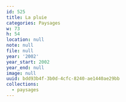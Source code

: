 ```yaml
---
id: 525
title: La pluie
categories: Paysages
w: 73
h: 54
location: null
note: null
file: null
year: '2002'
year_start: 2002
year_end: null
image: null
uuid: bdd93b4f-3b0d-4cfc-8240-ae1440ae29bb
collections:
  - paysages
---
```


